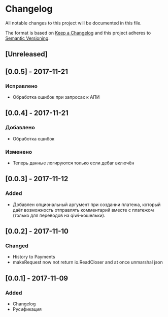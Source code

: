 # Changelog
All notable changes to this project will be documented in this file.

The format is based on [Keep a Changelog](http://keepachangelog.com/en/1.0.0/)
and this project adheres to [Semantic Versioning](http://semver.org/spec/v2.0.0.html).

## [Unreleased]

## [0.0.5] - 2017-11-21
### Исправлено
- Обработка ошибок при запросах к АПИ

## [0.0.4] - 2017-11-21
### Добавлено
- Обработка ошибок

### Изменено
- Теперь данные логируются только если  дебаг включён

## [0.0.3] - 2017-11-12
### Added
- Добавлен опциональный аргумент при создании платежа, который даёт возможность отправлять комментарий вместе с платежом (только для переводов на qiwi-кошельки).

## [0.0.2] - 2017-11-10
### Changed
- History to Payments
- makeRequest now not return io.ReadCloser and at once unmarshal json

## [0.0.1] - 2017-11-09
### Added
- Changelog
- Русификация
